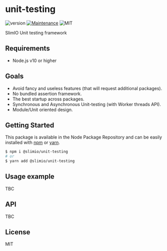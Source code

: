 # unit-testing
![version](https://img.shields.io/badge/version-1.0.0-blue.svg)
[![Maintenance](https://img.shields.io/badge/Maintained%3F-yes-green.svg)](https://github.com/SlimIO/is/commit-activity)
![MIT](https://img.shields.io/github/license/mashape/apistatus.svg)

SlimIO Unit testing framework

## Requirements
- Node.js v10 or higher

## Goals
- Avoid fancy and useless features (that will request additional packages).
- No bundled assertion framework.
- The best startup across packages.
- Synchronous and Asynchronous Unit-testing (with Worker threads API).
- Module/Unit oriented design.

## Getting Started

This package is available in the Node Package Repository and can be easily installed with [npm](https://docs.npmjs.com/getting-started/what-is-npm) or [yarn](https://yarnpkg.com).

```bash
$ npm i @slimio/unit-testing
# or
$ yarn add @slimio/unit-testing
```

## Usage example
TBC

## API
TBC

## License
MIT
